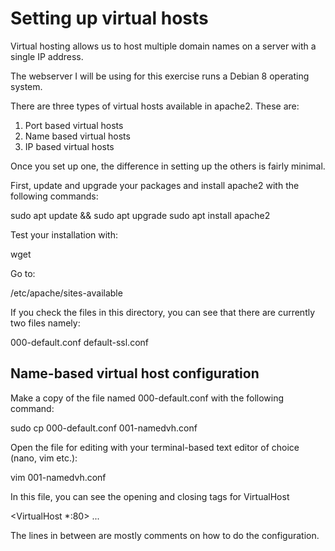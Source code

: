 # Setting up virtual hosts

Virtual hosting allows us to host multiple domain names on a server with a single IP address.

The webserver I will be using for this exercise runs a Debian 8 operating system.

There are three types of virtual hosts available in apache2. These are:
1. Port based virtual hosts
2. Name based virtual hosts
3. IP based virtual hosts

Once you set up one, the difference in setting up the others is fairly minimal.

First, update and upgrade your packages and install apache2 with the following commands:

sudo apt update && sudo apt upgrade
sudo apt install apache2

Test your installation with:

wget <Webserver IP address>

Go to:

/etc/apache/sites-available

If you check the files in this directory, you can see that there are currently two files namely:

000-default.conf
default-ssl.conf

## Name-based virtual host configuration

Make a copy of the file named 000-default.conf with the following command:

sudo cp 000-default.conf 001-namedvh.conf

Open the file for editing with your terminal-based text editor of choice (nano, vim etc.):

vim 001-namedvh.conf

In this file, you can see the opening and closing tags for VirtualHost

<VirtualHost *:80>
...
</VirtualHost>

The lines in between are mostly comments on how to do the configuration.


